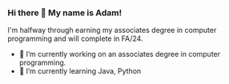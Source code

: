 ### Hi there 👋 My name is Adam!

I'm halfway through earning my associates degree in computer programming and will complete in FA/24.

- 🔭 I’m currently working on an associates degree in computer programming.
- 🌱 I’m currently learning Java, Python

          
          
          
          

          
          
          
          
